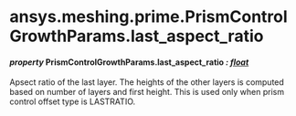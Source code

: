 # ansys.meshing.prime.PrismControlGrowthParams.last_aspect_ratio

<a id="ansys.meshing.prime.PrismControlGrowthParams.last_aspect_ratio"></a>

#### *property* PrismControlGrowthParams.last_aspect_ratio *: [float](https://docs.python.org/3.11/library/functions.html#float)*

Apsect ratio of the last layer. The heights of the other layers is computed based on number of layers and first height. This is used only when prism control offset type is LASTRATIO.

<!-- !! processed by numpydoc !! -->
